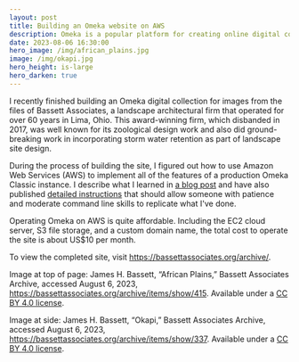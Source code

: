 ```yaml
---
layout: post
title: Building an Omeka website on AWS
description: Omeka is a popular platform for creating online digital collections and exhibitions. A blog post and page of detailed instructions describe how to set up Omeka Classic on Amazon Web Services (AWS). An example at https://bassettassociates.org/archive/ demonstrates the final product. 
date: 2023-08-06 16:30:00
hero_image: /img/african_plains.jpg
image: /img/okapi.jpg
hero_height: is-large
hero_darken: true
---
```


I recently finished building an Omeka digital collection for images from the files of Bassett Associates, a landscape architectural firm that operated for over 60 years in Lima, Ohio. This award-winning firm, which disbanded in 2017, was well known for its zoological design work and also did ground-breaking work in incorporating storm water retention as part of landscape site design. 

During the process of building the site, I figured out how to use Amazon Web Services (AWS) to implement all of the features of a production Omeka Classic instance. I describe what I learned in [a blog post](https://baskauf.blogspot.com/2023/08/building-omeka-website-on-aws.html) and have also published [detailed instructions](https://heardlibrary.github.io/digital-scholarship/pubs/omeka/) that should allow someone with patience and moderate command line skills to replicate what I've done. 

Operating Omeka on AWS is quite affordable. Including the EC2 cloud server, S3 file storage, and a custom domain name, the total cost to operate the site is about US$10 per month. 

To view the completed site, visit <https://bassettassociates.org/archive/>.

Image at top of page: James H. Bassett, “African Plains,” Bassett Associates Archive, accessed August 6, 2023, <https://bassettassociates.org/archive/items/show/415>. Available under a [CC BY 4.0 license](https://creativecommons.org/licenses/by/4.0/).

Image at side: James H. Bassett, “Okapi,” Bassett Associates Archive, accessed August 6, 2023, <https://bassettassociates.org/archive/items/show/337>. Available under a [CC BY 4.0 license](https://creativecommons.org/licenses/by/4.0/). 

